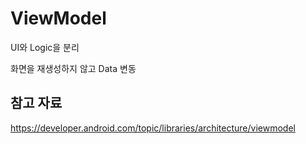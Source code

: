 # ViewModel

UI와 Logic을 분리

화면을 재생성하지 않고 Data 변동



## 참고 자료

https://developer.android.com/topic/libraries/architecture/viewmodel